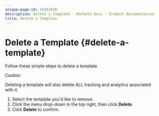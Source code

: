 ```yaml
---
unique-page-id: 14352630
description: Delete a Template - Marketo Docs - Product Documentation
title: Delete a Template
---
```


# Delete a Template {#delete-a-template}

Follow these simple steps to delete a template.

>[!CAUTION]
>
>Deleting a template will also delete ALL tracking and analytics associated with it.

1. Select the template you'd like to remove.
1. Click the menu drop-down in the top right, then click **Delete**. 
1. Click **Delete** to confirm.

